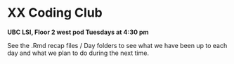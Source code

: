 # XX Coding Club 
**UBC LSI, Floor 2 west pod Tuesdays at 4:30 pm**

See the .Rmd recap files / Day folders to see what we have been up to each day and what we plan to do during the next time. 

